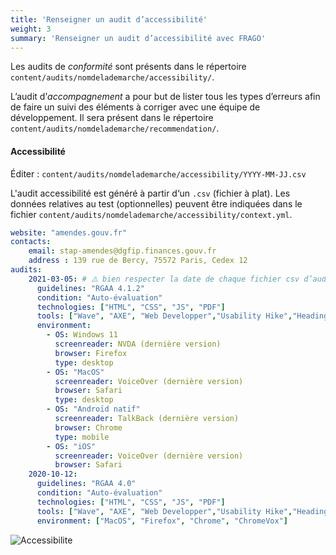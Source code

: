 ```yaml
---
title: 'Renseigner un audit d’accessibilité'
weight: 3
summary: 'Renseigner un audit d’accessibilité avec FRAGO'
---
```


Les audits de *conformité* sont présents dans le répertoire `content/audits/nomdelademarche/accessibility/`.

L’audit d’*accompagnement* a pour but de lister tous les types d’erreurs afin de faire un suivi des éléments à corriger avec une équipe de développement. Il sera présent dans le répertoire `content/audits/nomdelademarche/recommendation/`.

#### Accessibilité

Éditer : `content/audits/nomdelademarche/accessibility/YYYY-MM-JJ.csv`

L'audit accessibilité est généré à partir d‘un `.csv` (fichier à plat). Les données relatives au test (optionnelles) peuvent être indiquées dans le fichier `content/audits/nomdelademarche/accessibility/context.yml`.

```yaml
website: "amendes.gouv.fr"
contacts:
    email: stap-amendes@dgfip.finances.gouv.fr
    address : 139 rue de Bercy, 75572 Paris, Cedex 12
audits:
    2021-03-05: # ⚠️ bien respecter la date de chaque fichier csv d’audit déjà présent dans `content/audits/nomdelademarche/accessibility/`
      guidelines: "RGAA 4.1.2"
      condition: "Auto-évaluation"
      technologies: ["HTML", "CSS", "JS", "PDF"]
      tools: ["Wave", "AXE", "Web Developper","Usability Hike","Heading Maps"]
      environment:
        - OS: Windows 11
          screenreader: NVDA (dernière version)
          browser: Firefox
          type: desktop
        - OS: "MacOS"
          screenreader: VoiceOver (dernière version)
          browser: Safari
          type: desktop
        - OS: "Androïd natif"
          screenreader: TalkBack (dernière version)
          browser: Chrome
          type: mobile
        - OS: "iOS"
          screenreader: VoiceOver (dernière version)
          browser: Safari
    2020-10-12:
      guidelines: "RGAA 4.0"
      condition: "Auto-évaluation"
      technologies: ["HTML", "CSS", "JS", "PDF"]
      tools: ["Wave", "AXE", "Web Developper","Usability Hike","Heading Maps"]
      environment: ["MacOS", "Firefox", "Chrome", "ChromeVox"]
```

![Accessibilite](/frago/images/accessibilite.png)
